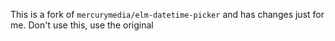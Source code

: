This is a fork of `mercurymedia/elm-datetime-picker` and has changes just for me. Don't use this, use the original